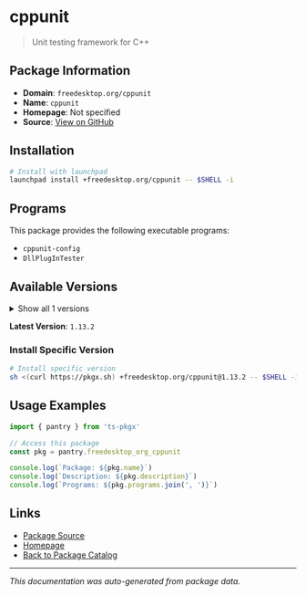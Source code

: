# cppunit

> Unit testing framework for C++

## Package Information

- **Domain**: `freedesktop.org/cppunit`
- **Name**: `cppunit`
- **Homepage**: Not specified
- **Source**: [View on GitHub](https://github.com/pkgxdev/pantry/tree/main/projects/freedesktop.org/cppunit/package.yml)

## Installation

```bash
# Install with launchpad
launchpad install +freedesktop.org/cppunit -- $SHELL -i
```

## Programs

This package provides the following executable programs:

- `cppunit-config`
- `DllPlugInTester`

## Available Versions

<details>
<summary>Show all 1 versions</summary>

- `1.13.2`

</details>

**Latest Version**: `1.13.2`

### Install Specific Version

```bash
# Install specific version
sh <(curl https://pkgx.sh) +freedesktop.org/cppunit@1.13.2 -- $SHELL -i
```

## Usage Examples

```typescript
import { pantry } from 'ts-pkgx'

// Access this package
const pkg = pantry.freedesktop_org_cppunit

console.log(`Package: ${pkg.name}`)
console.log(`Description: ${pkg.description}`)
console.log(`Programs: ${pkg.programs.join(', ')}`)
```

## Links

- [Package Source](https://github.com/pkgxdev/pantry/tree/main/projects/freedesktop.org/cppunit/package.yml)
- [Homepage](#)
- [Back to Package Catalog](../package-catalog.md)

---

*This documentation was auto-generated from package data.*
